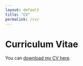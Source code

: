 ```yaml
---
layout: default
title: "CV"
permalink: /cv/
---
```


# Curriculum Vitae

You can [download my CV here](./files/Updated_CV.pdf).
